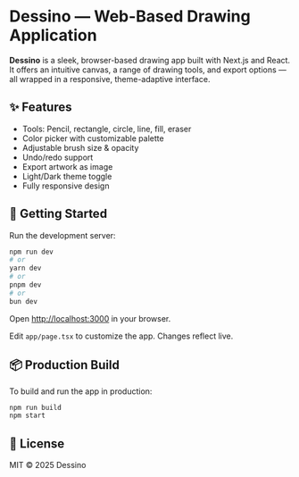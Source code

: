 # Dessino — Web-Based Drawing Application

**Dessino** is a sleek, browser-based drawing app built with Next.js and React. It offers an intuitive canvas, a range of drawing tools, and export options — all wrapped in a responsive, theme-adaptive interface.

## ✨ Features

* Tools: Pencil, rectangle, circle, line, fill, eraser
* Color picker with customizable palette
* Adjustable brush size & opacity
* Undo/redo support
* Export artwork as image
* Light/Dark theme toggle
* Fully responsive design

## 🚀 Getting Started

Run the development server:

```bash
npm run dev
# or
yarn dev
# or
pnpm dev
# or
bun dev
```

Open [http://localhost:3000](http://localhost:3000) in your browser.

Edit `app/page.tsx` to customize the app. Changes reflect live.

## 📦 Production Build

To build and run the app in production:

```bash
npm run build
npm start
```

## 📄 License

MIT © 2025 Dessino
